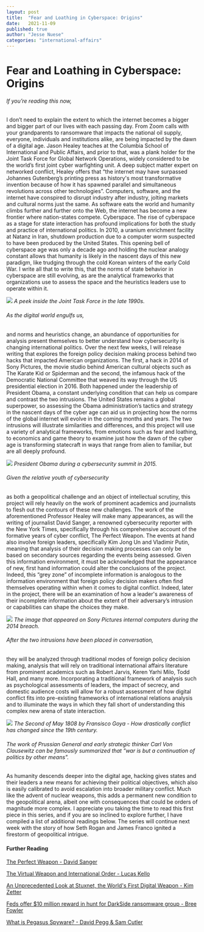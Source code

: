 ```yaml
---
layout: post
title:  "Fear and Loathing in Cyberspace: Origins"
date:   2021-11-09
published: true
author: "Jesse Nuese"
categories: "international-affairs"
---
```

# Fear and Loathing in Cyberspace: Origins

###### If you’re reading this now,

I don’t need to explain the extent to which the internet becomes a bigger and bigger part of our lives with each passing day. From Zoom calls with your grandparents to ransomware that impacts the national oil supply, everyone, individuals and institutions alike, are being impacted by the dawn of a digital age. Jason Healey teaches at the Columbia School of International and Public Affairs, and prior to that, was a plank holder for the Joint Task Force for Global Network Operations, widely considered to be the world’s first joint cyber warfighting unit. A deep subject matter expert on networked conflict, Healey offers that “the internet may have surpassed Johannes Gutenberg’s printing press as history's most transformative invention because of how it has spawned parallel and simultaneous revolutions across other technologies”. Computers, software, and the internet have conspired to disrupt industry after industry, jolting markets and cultural norms just the same. As software eats the world and humanity climbs further and further onto the Web, the internet has become a new frontier where nation-states compete. Cyberspace. The rise of cyberspace as a stage for state interaction has profound implications for both the study and practice of international politics. In 2010, a uranium enrichment facility at Natanz in Iran, shutdown production due to a computer worm suspected to have been produced by the United States. This opening bell of cyberspace age was only a decade ago and holding the nuclear analogy constant allows that humanity is likely in the nascent days of this new paradigm, like trudging through the cold Korean winters of the early Cold War. I write all that to write this, that the norms of state behavior in cyberspace are still evolving, as are the analytical frameworks that organizations use to assess the space and the heuristics leaders use to operate within it.


![](https://user-images.githubusercontent.com/91083210/140998084-2e7caa15-cf17-47cb-8711-6eaa72685c12.jpg)
*A peek inside the Joint Task Force in the late 1990s.*



###### As the digital world engulfs us,

and norms and heuristics change, an abundance of opportunities for analysis present themselves to better understand how cybersecurity is changing international politics. Over the next few weeks, I will release writing that explores the foreign policy decision making process behind two hacks that impacted American organizations. The first, a hack in 2014 of Sony Pictures, the movie studio behind American cultural objects such as The Karate Kid or Spiderman and the second, the infamous hack of the Democratic National Committee that weaved its way through the US presidential election in 2016. Both happened under the leadership of President Obama, a constant underlying condition that can help us compare and contrast the two intrusions. The United States remains a global superpower, so assessing the Obama administration’s tactics and strategy in the nascent days of the cyber age can aid us in projecting how the norms of the global internet will evolve in the coming months and years. The two intrusions will illustrate similarities and differences, and this project will use a variety of analytical frameworks, from emotions such as fear and loathing, to economics and game theory to examine just how the dawn of the cyber age is transforming statecraft in ways that range from alien to familiar, but are all deeply profound.


![](https://user-images.githubusercontent.com/91083210/140999884-ce8bec58-6535-4836-be08-a027639b0800.jpg)
*President Obama during a cybersecurity summit in 2015.*


###### Given the relative youth of cybersecurity
as both a geopolitical challenge and an object of intellectual scrutiny, this project will rely heavily on the work of prominent academics and journalists to flesh out the contours of these new challenges. The work of the aforementioned Professor Healey will make many appearances, as will the writing of journalist David Sanger, a renowned cybersecurity reporter with the New York Times, specifically through his comprehensive account of the formative years of cyber conflict, The Perfect Weapon. The events at hand also involve foreign leaders, specifically Kim Jong Un and Vladimir Putin, meaning that analysis of their decision making processes can only be based on secondary sources regarding the events being assessed. Given this information environment, it must be acknowledged that the appearance of new, first hand information could alter the conclusions of the project. Indeed, this “grey zone” of incomplete information is analogous to the information environment that foreign policy decision makers often find themselves operating within when it comes to digital conflict. Indeed, later in the project, there will be an examination of how a leader's awareness of their incomplete information about the extent of their adversary’s intrusion or capabilities can shape the choices they make.


![](https://user-images.githubusercontent.com/91083210/140998637-63e2674f-abb0-4733-a9bc-b364232ad997.png)
*The image that appeared on Sony Pictures internal computers during the 2014 breach.*


###### After the two intrusions have been placed in conversation,
they will be analyzed through traditional modes of foreign policy decision making, analysis that will rely on traditional international affairs literature from prominent academics such as Robert Jarvis, Keren Yarhi Milo, Todd Hall, and many more. Incorporating a traditional framework of analysis such as psychological assessments of leaders, the impact of secrecy, and domestic audience costs will allow for a robust assessment of how digital conflict fits into pre-existing frameworks of international relations analysis and to illuminate the ways in which they fall short of understanding this complex new arena of state interaction.


![](https://user-images.githubusercontent.com/91083210/140999532-2c25695b-c90b-4816-8dd9-77957eedb7f9.jpg)
*The Second of May 1808 by Fransisco Goya - How drastically conflict has changed since the 19th century.*





###### The work of Prussian General and early strategic thinker Carl Von Clausewitz can be famously summarized that "war is but a continuation of politics by other means".
As humanity descends deeper into the digital age, hacking gives states and their leaders a new means for achieving their political objectives, which also is easily calibrated to avoid escalation into broader military conflict. Much like the advent of nuclear weapons, this adds a permanent new condition to the geopolitical arena, albeit one with consequences that could be orders of magnitude more complex. I appreciate you taking the time to read this first piece in this series, and if you are so inclined to explore further, I have compiled a list of additional readings below. The series will continue next week with the story of how Seth Rogan and James Franco ignited a firestorm of geopolitical intrigue.


#### Further Reading

[The Perfect Weapon - David Sanger](https://bookshop.org/books/the-perfect-weapon-war-sabotage-and-fear-in-the-cyber-age/9780451497901)

[The Virtual Weapon and International Order - Lucas Kello](https://bookshop.org/books/the-virtual-weapon-and-international-order/9780300220230)

[An Unprecedented Look at Stuxnet, the World's First Digital Weapon - Kim Zetter](https://www.wired.com/2014/11/countdown-to-zero-day-stuxnet/)

[Feds offer $10 million reward in hunt for DarkSide ransomware group - Bree Fowler](https://www.cnet.com/tech/services-and-software/feds-offer-10-million-reward-in-hunt-for-darkside-ransomware-group/)

[What is Pegasus Spyware? - David Pegg & Sam Cutler](https://www.theguardian.com/news/2021/jul/18/what-is-pegasus-spyware-and-how-does-it-hack-phones)
